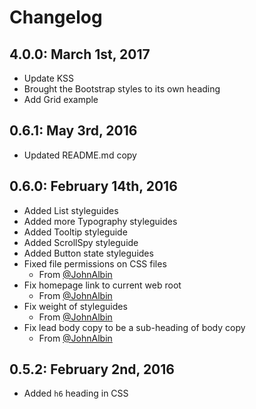 # Changelog

## 4.0.0: March 1st, 2017

- Update KSS
- Brought the Bootstrap styles to its own heading
- Add Grid example

## 0.6.1: May 3rd, 2016

- Updated README.md copy

## 0.6.0: February 14th, 2016

- Added List styleguides
- Added more Typography styleguides
- Added Tooltip styleguide
- Added ScrollSpy styleguide
- Added Button state styleguides
- Fixed file permissions on CSS files
  - From [@JohnAlbin](https://github.com/JohnAlbin)
- Fix homepage link to current web root
  - From [@JohnAlbin](https://github.com/JohnAlbin)
- Fix weight of styleguides
  - From [@JohnAlbin](https://github.com/JohnAlbin)
- Fix lead body copy to be a sub-heading of body copy
  - From [@JohnAlbin](https://github.com/JohnAlbin)

## 0.5.2: February 2nd, 2016

- Added `h6` heading in CSS
